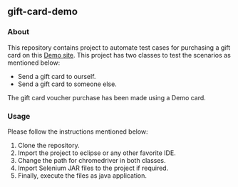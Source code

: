 ## gift-card-demo
  
### About
This repository contains project to automate test cases for purchasing a gift card on this [Demo site](https://gift-cards.phorest.com/salons/demo-us#). This project has two classes to test the scenarios as mentioned below:

 - Send a gift card to ourself.
 - Send a gift card to someone else.

The gift card voucher purchase has been made using a Demo card.

### Usage
Please follow the instructions mentioned below:

 1. Clone the repository.
 2. Import the project to eclipse or any other favorite IDE.
 3. Change the path for chromedriver in both classes.
 4. Import Selenium JAR files to the project if required.
 5. Finally, execute the files as java application.
